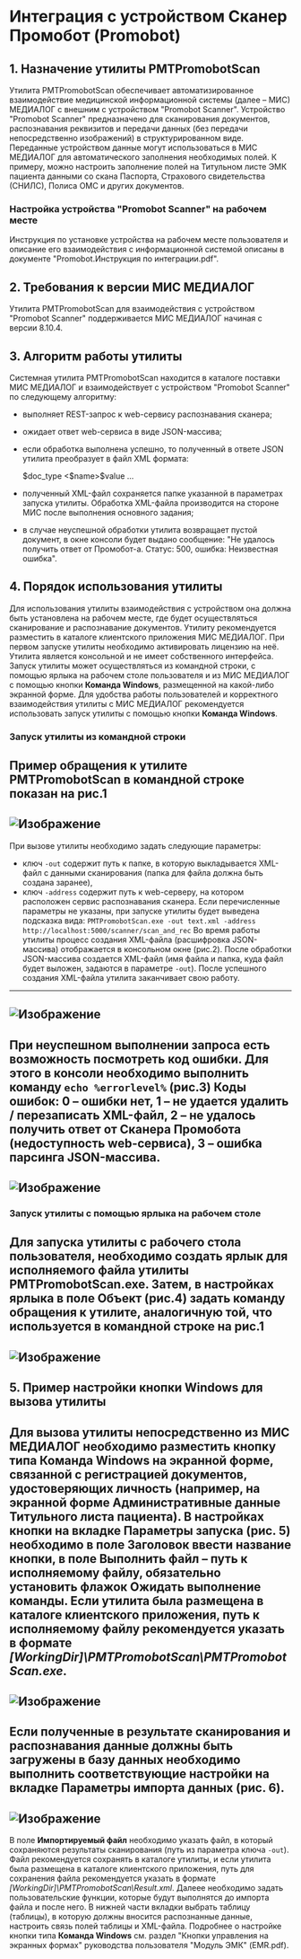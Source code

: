 # Интеграция с устройством Сканер Промобот (Promobot)
## 1. Назначение утилиты PMTPromobotScan
Утилита PMTPromobotScan обеспечивает автоматизированное взаимодействие медицинской информационной системы (далее – МИС) МЕДИАЛОГ с внешним с устройством "Promobot Scanner".
Устройство "Promobot Scanner" предназначено для сканирования документов, распознавания реквизитов и передачи данных (без передачи непосредственно изображений) в структурированном виде. Переданные устройством данные могут использоваться в МИС МЕДИАЛОГ для автоматического заполнения необходимых полей. К примеру, можно настроить заполнение полей на Титульном листе ЭМК пациента данными со скана Паспорта, Страхового свидетельства (СНИЛС), Полиса ОМС и других документов.
### Настройка устройства "Promobot Scanner" на рабочем месте
Инструкция по установке устройства на рабочем месте пользователя и описание его взаимодействия с информационной системой описаны в документе "Promobot.Инструкция по интеграции.pdf".
## 2. Требования к версии МИС МЕДИАЛОГ
Утилита PMTPromobotScan для взаимодействия с устройством "Promobot Scanner" поддерживается МИС МЕДИАЛОГ начиная с версии 8.10.4.
## 3. Алгоритм работы утилиты
Системная утилита PMTPromobotScan находится в каталоге поставки МИС МЕДИАЛОГ и взаимодействует с устройством "Promobot Scanner" по следующему алгоритму:
* выполняет REST-запрос к web-сервису распознавания сканера;
* ожидает ответ web-сервиса в виде JSON-массива;
* если обработка выполнена успешно, то полученный в ответе JSON утилита преобразует в файл XML формата:

    <document>
      <type>$doc_type</type>
      <results>
        <$name>$value</$name>
        ...
      </results>
    </document>

* полученный XML-файл сохраняется папке указанной в параметрах запуска утилиты. Обработка XML-файла производится на стороне МИС после выполнения основного задания;
* в случае неуспешной обработки утилита возвращает пустой документ, в окне консоли будет выдано сообщение: "Не удалось получить ответ от Промобот-а. Статус: 500, ошибка: Неизвестная ошибка".
## 4. Порядок использования утилиты
Для использования утилиты взаимодействия с устройством она должна быть установлена на рабочем месте, где будет осуществляться сканирование и распознавание документов. Утилиту рекомендуется разместить в каталоге клиентского приложения МИС МЕДИАЛОГ. При первом запуске утилиты необходимо активировать лицензию на неё.
Утилита является консольной и не имеет собственного интерфейса. Запуск утилиты может осуществляться из командной строки, с помощью ярлыка на рабочем столе пользователя и из МИС МЕДИАЛОГ c помощью кнопки **Команда Windows**, размещенной на какой-либо экранной форме. Для удобства работы пользователей и корректного взаимодействия утилиты с МИС МЕДИАЛОГ рекомендуется использовать запуск утилиты c помощью кнопки **Команда Windows**.
### Запуск утилиты из командной строки
Пример обращения к утилите PMTPromobotScan в командной строке показан на рис.1
----
![Изображение](C:\Users\helen\Study_Docs\study_docs\docs\1.png "Рисунок_1")
----
При вызове утилиты необходимо задать следующие параметры:
* ключ `-out` содержит путь к папке, в которую выкладывается XML-файл с данными сканирования (папка для файла должна быть создана заранее),
* ключ `-address` содержит путь к web-серверу, на котором расположен сервис распознавания сканера.
Если перечисленные параметры не указаны, при  запуске утилиты будет выведена подсказка вида:
`PMTPromobotScan.exe -out text.xml -address http://localhost:5000/scanner/scan_and_rec`
Во время работы утилиты процесс создания  XML-файла (расшифровка JSON-массива) отображается в консольном окне (рис.2). После обработки JSON-массива создается XML-файл (имя файла и папка, куда файл будет выложен, задаются в параметре `-out`). После успешного создания XML-файла утилита заканчивает свою работу.
----
![Изображение](C:\Users\helen\Study_Docs\study_docs\docs\2.png "Рисунок_2")
----
При неуспешном выполнении запроса есть возможность посмотреть код ошибки. Для этого в консоли необходимо выполнить команду `echo %errorlevel%` (рис.3)
Коды ошибок:
0 – ошибки нет,
1 – не удается удалить / перезаписать XML-файл,
2 – не удалось получить ответ от Сканера Промобота (недоступность web-сервиса),
3 – ошибка парсинга JSON-массива.
----
![Изображение](C:\Users\helen\Study_Docs\study_docs\docs\3.png "Рисунок_3")
----
### Запуск утилиты с помощью ярлыка на рабочем столе
Для запуска утилиты с рабочего стола пользователя, необходимо создать ярлык для исполняемого файла утилиты PMTPromobotScan.exe. Затем, в настройках ярлыка в поле Объект (рис.4) задать команду обращения к утилите, аналогичную той, что используется в командной строке на рис.1
----
![Изображение](C:\Users\helen\Study_Docs\study_docs\docs\4.png "Рисунок_4")
----
## 5. Пример настройки кнопки Windows для вызова утилиты
Для вызова утилиты непосредственно из МИС МЕДИАЛОГ необходимо разместить кнопку типа **Команда Windows** на экранной форме, связанной с регистрацией документов, удостоверяющих личность (например, на экранной форме **Административные данные** Титульного листа пациента).
В настройках кнопки на вкладке **Параметры запуска** (рис. 5) необходимо в поле **Заголовок** ввести название кнопки, в поле **Выполнить файл** – путь к исполняемому файлу, обязательно установить флажок **Ожидать выполнение команды**. Если утилита была размещена в каталоге клиентского приложения, путь к исполняемому файлу рекомендуется указать в формате *[WorkingDir]\PMTPromobotScan\PMTPromobotScan.exe*.
----
![Изображение](C:\Users\helen\Study_Docs\study_docs\docs\5.png "Рисунок_5")
----
Если полученные в результате сканирования и распознавания данные должны быть загружены в базу данных необходимо выполнить соответствующие настройки на вкладке **Параметры импорта данных** (рис. 6).
----
![Изображение](C:\Users\helen\Study_Docs\study_docs\docs\6.png "Рисунок_6")
----
В поле **Импортируемый файл** необходимо указать файл, в который сохраняются результаты сканирования (путь из параметра ключа `-out`). Файл рекомендуется сохранять в каталоге утилиты, и если утилита была размещена в каталоге клиентского приложения, путь для сохранения файла рекомендуется указать в формате *[WorkingDir]\PMTPromobotScan\Result.xml*.
Далеее необходимо задать пользовательские функции, которые будут выполнятся до импорта файла и после него.
В нижней части вкладки выбрать таблицу (таблицы), в которую должны вносится распознанные данные, настроить связь полей таблицы и XML-файла.
Подробнее о настройке кнопки типа **Команда Windows**  см. раздел "Кнопки управления на экранных формах" руководства пользователя "Модуль ЭМК" (EMR.pdf).



